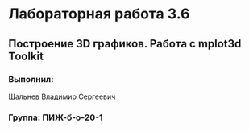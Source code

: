 # Лабораторная работа 3.6
## Построение 3D графиков. Работа с mplot3d Toolkit
### Выполнил:
Шальнев Владимир Сергеевич
### Группа: ПИЖ-б-о-20-1

